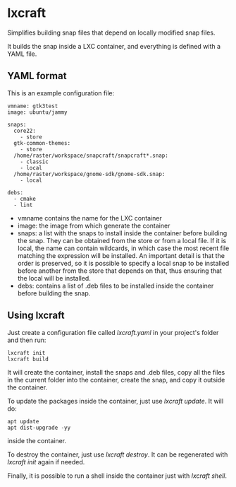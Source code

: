 # lxcraft

Simplifies building snap files that depend on locally modified snap files.

It builds the snap inside a LXC container, and everything is defined with
a YAML file.

## YAML format

This is an example configuration file:

    vmname: gtk3test
    image: ubuntu/jammy

    snaps:
      core22:
        - store
      gtk-common-themes:
        - store
      /home/raster/workspace/snapcraft/snapcraft*.snap:
        - classic
        - local
      /home/raster/workspace/gnome-sdk/gnome-sdk.snap:
        - local

    debs:
      - cmake
      - lint

* vmname contains the name for the LXC container
* image: the image from which generate the container
* snaps: a list with the snaps to install inside the container before
building the snap. They can be obtained from the store or from a
local file. If it is local, the name can contain wildcards, in
which case the most recent file matching the expression will be
installed. An important detail is that the order is preserved,
so it is possible to specify a local snap to be installed before
another from the store that depends on that, thus ensuring that
the local will be installed.
* debs: contains a list of .deb files to be installed inside the
container before building the snap.

## Using lxcraft

Just create a configuration file called *lxcraft.yaml* in your project's
folder and then run:

    lxcraft init
    lxcraft build

It will create the container, install the snaps and .deb files, copy
all the files in the current folder into the container, create the
snap, and copy it outside the container.

To update the packages inside the container, just use *lxcraft update*.
It will do:

    apt update
    apt dist-upgrade -yy

inside the container.

To destroy the container, just use *lxcraft destroy*. It can be
regenerated with *lxcraft init* again if needed.

Finally, it is possible to run a shell inside the container just
with *lxcraft shell*.
